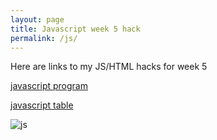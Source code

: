 ```yaml
---
layout: page
title: Javascript week 5 hack
permalink: /js/
---
```



Here are links to my JS/HTML hacks for week 5

[javascript program](https://jyustin.github.io/test-fastpages/js%20codes/2022/09/24/jsweek5.html)

[javascript table](https://jyustin.github.io/test-fastpages/js%20codes/2022/09/24/js.html)


![js]({{site.baseurl}}/images/jslogo.png)




